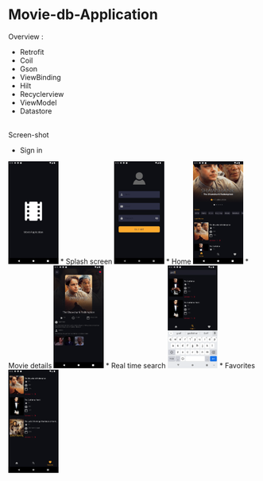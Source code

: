# Movie-db-Application

Overview :
* Retrofit
* Coil
* Gson
* ViewBinding
* Hilt
* Recyclerview 
* ViewModel
* Datastore

<br>
Screen-shot
<br>


* Sign in
<img alt="emadkeyvani Movie-db-Application" src="/screenshots/06.png" width="20%">
* Splash screen
<img alt="emadkeyvani Movie-db-Application" src="/screenshots/05.png" width="20%">
* Home
<img alt="emadkeyvani Movie-db-Application" src="/screenshots/01.png" width="20%">
* Movie details
<img alt="emadkeyvani Movie-db-Application" src="/screenshots/02.png" width="20%">
* Real time search
<img alt="emadkeyvani Movie-db-Application" src="/screenshots/03.png" width="20%">
* Favorites
<img alt="emadkeyvani Movie-db-Application" src="/screenshots/04.png" width="20%">
